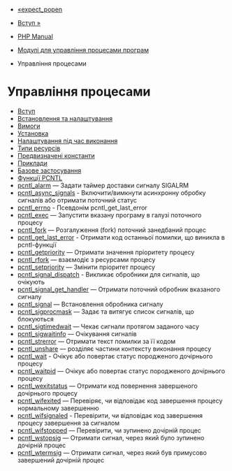 - [«expect_popen](function.expect-popen.md)
- [Вступ »](intro.pcntl.md)

- [PHP Manual](index.md)
- [Модулі для управління процесами
програм](refs.fileprocess.process.md)
- Управління процесами

# Управління процесами

- [Вступ](intro.pcntl.md)
- [Встановлення та налаштування](pcntl.setup.md)
- [Вимоги](pcntl.requirements.md)
- [Установка](pcntl.installation.md)
- [Налаштування під час виконання](pcntl.configuration.md)
- [Типи ресурсів](pcntl.resources.md)
- [Предвизначені константи](pcntl.constants.md)
- [Приклади](pcntl.examples.md)
- [Базове застосування](pcntl.example.md)
- [Функції PCNTL](ref.pcntl.md)
- [pcntl_alarm](function.pcntl-alarm.md) — Задати таймер
доставки сигналу SIGALRM
- [pcntl_async_signals](function.pcntl-async-signals.md) -
Включити/вимкнути асинхронну обробку сигналів або отримати
поточний статус
- [pcntl_errno](function.pcntl-errno.md) - Псевдонім
pcntl_get_last_error
- [pcntl_exec](function.pcntl-exec.md) — Запустити вказану
програму в галузі поточного процесу
- [pcntl_fork](function.pcntl-fork.md) — Розгалуження (fork)
поточний занедбаний процес
- [pcntl_get_last_error](function.pcntl-get-last-error.md) -
Отримати код останньої помилки, що виникла в pcntl-функції
- [pcntl_getpriority](function.pcntl-getpriority.md) — Отримати
значення пріоритету процесу
- [pcntl_rfork](function.pcntl-rfork.md) — взаємодіє з
ресурсами процесу
- [pcntl_setpriority](function.pcntl-setpriority.md) — Змінити
пріоритет процесу
- [pcntl_signal_dispatch](function.pcntl-signal-dispatch.md) -
Викликає обробники для сигналів, що очікують
- [pcntl_signal_get_handler](function.pcntl-signal-get-handler.md)
— Отримати поточний обробник вказаного сигналу
- [pcntl_signal](function.pcntl-signal.md) — Встановлення
обробника сигналу
- [pcntl_sigprocmask](function.pcntl-sigprocmask.md) — Задає та
витягує список сигналів, що блокуються
- [pcntl_sigtimedwait](function.pcntl-sigtimedwait.md) — Чекає
сигнали протягом заданого часу
- [pcntl_sigwaitinfo](function.pcntl-sigwaitinfo.md) — Очікування
сигналів
- [pcntl_strerror](function.pcntl-strerror.md) — Отримати текст
помилки за її кодом
- [pcntl_unshare](function.pcntl-unshare.md) — розділяє частини
контексту виконання процесу
- [pcntl_wait](function.pcntl-wait.md) - Очікує або повертає
статус породженого дочірнього процесу
- [pcntl_waitpid](function.pcntl-waitpid.md) — Очікує або
повертає статус породженого дочірнього процесу
- [pcntl_wexitstatus](function.pcntl-wexitstatus.md) — Отримати
код повернення завершеного дочірнього процесу
- [pcntl_wifexited](function.pcntl-wifexited.md) — Перевіряє,
чи відповідає код завершення процесу нормальному завершенню
- [pcntl_wifsignaled](function.pcntl-wifsignaled.md) -
Перевірити, чи відповідає код завершення процесу завершення
за сигналом
- [pcntl_wifstopped](function.pcntl-wifstopped.md) — Перевірити,
чи зупинено дочірній процес
- [pcntl_wstopsig](function.pcntl-wstopsig.md) — Отримати
сигнал, через який було зупинено дочірній процес
- [pcntl_wtermsig](function.pcntl-wtermsig.md) — Отримати
сигнал, через який був примусово завершений дочірній
процес
